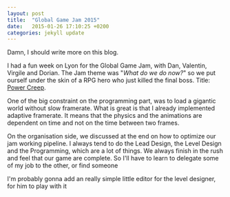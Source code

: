 ```yaml
---
layout: post
title:  "Global Game Jam 2015"
date:   2015-01-26 17:10:25 +0200
categories: jekyll update
---
```

Damn, I should write more on this blog.

I had a fun week on Lyon for the Global Game Jam, with Dan, Valentin, Virgile and Dorian.
The Jam theme was "*What do we do now?*" so we put ourself under the skin of a RPG hero who just killed the final boss. Title: [Power Creep](http://globalgamejam.org/2015/games/power-creep).

One of the big constraint on the programming part, was to load a gigantic world without slow framerate. What is great is that I already implemented adaptive framerate. It means that the physics and the animations are dependent on time and not on the time between two frames.

On the organisation side, we discussed at the end on how to optimize our jam working pipeline. I always tend to do the Lead Design, the Level Design and the Programming, which are a lot of things. We always finish in the rush and feel that our game are complete. So I'll have to learn to delegate some of my job to the other, or find someone

I'm probably gonna add an really simple little editor for the level designer, for him to play with it